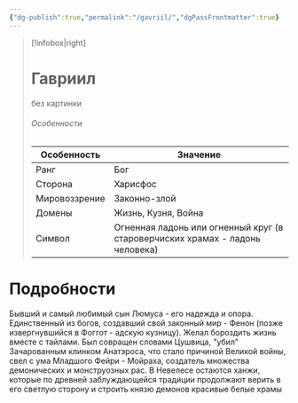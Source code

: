 ```yaml
---
{"dg-publish":true,"permalink":"/gavriil/","dgPassFrontmatter":true}
---
```


> [!infobox|right]
> # Гавриил
> без картинки
> ###### Особенности
> | Особенность | Значение |
> | ---- | ---- |
> | Ранг |Бог |
> | Сторона | Харисфос |
> | Мировоззрение | Законно-злой |
> | Домены |Жизнь, Кузня, Война|
> |Символ| Огненная ладонь или огненный круг (в староверчиских храмах - ладонь человека)|

# Подробности

Бывший и самый любимый сын Люмуса - его надежда и опора. Единственный из богов, создавший свой законный мир - Фенон (позже извергнувшийся в Фоггот - адскую кузницу). Желал бороздить жизнь вместе с тайлами. Был совращен словами Цушвица, "убил" Зачарованным клинком Анатэроса, что стало причиной Великой войны, свел с ума Младшого Фейри - Мойраха, создатель множества демонических и монструозных рас. В Невелесе остаются ханжи, которые по древней заблуждающейся традиции продолжают верить в его светлую сторону и строить князю демонов красивые белые храмы
